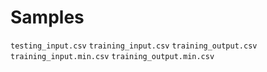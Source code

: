 # Samples

`testing_input.csv`
`training_input.csv`
`training_output.csv`
`training_input.min.csv`
`training_output.min.csv`
